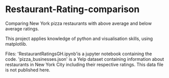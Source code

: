 # Restaurant-Rating-comparison
Comparing New York pizza restaurants with above average and below average ratings.

This project applies knowledge of python and visualisation skills, using matplotlib.

Files: 
'RestaurantRatingsGH.ipynb'is a jupyter notebook containing the code.
'pizza_businesses.json' is a Yelp dataset containing information about restaurants in New York City including their respective ratings. This data file is not published here.

